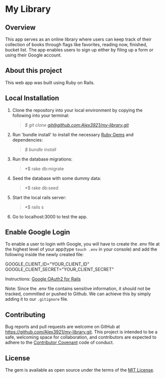 # My Library

## Overview

This app serves as an online library where users can keep track of their collection of books through flags like favorites, reading now, finished, bucket list. The app enables users to sign up either by filing up a form or using their Google account.

## About this project

This web app was built using Ruby on Rails.
## Local Installation

1. Clone the repository into your local environment by copying the following into your terminal:
  
    >*$ git clone [git@github.com:Alex3921/my-library.git](git@github.com:Alex3921/my-library.git)*
  
2. Run 'bundle install' to install the necessary [Ruby Gems](https://rubygems.org/) and dependencies:

    >*$ bundle install*
        
3. Run the database migrations:

    >*$ rake db:migrate

4. Seed the database with some dummy data:

    >*$ rake db:seed

5. Start the local rails server:

    >*$ rails s

6. Go to localhost:3000 to test the app.

## Enable Google Login
To enable a user to login with Google, you will have to create the .env file at the highest level of your app(type ```touch .env``` in your console) and add the following inside the newly created file:

GOOGLE_CLIENT_ID="YOUR_CLIENT_ID"
GOOGLE_CLIENT_SECRET="YOUR_CLIENT_SECRET"

Instructions: [Google OAuth2 for Rails](https://medium.com/@jenn.leigh.hansen/google-oauth2-for-rails-ba1bcfd1b863)

Note: Since the .env file contains sensitive information, it should not be tracked, committed or pushed to Github. We can achieve this by simply adding it to our ```.gitignore``` file.
## Contributing
Bug reports and pull requests are welcome on GitHub at https://github.com/Alex3921/my-library.git. This project is intended to be a safe, welcoming space for collaboration, and contributors are expected to adhere to the [Contributor Covenant](https://www.contributor-covenant.org) code of conduct.

## License

The gem is available as open source under the terms of the [MIT License](https://opensource.org/licenses/MIT).
